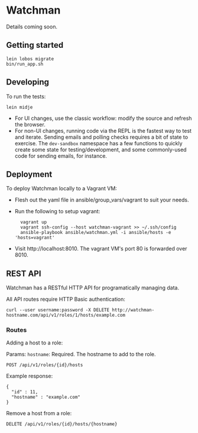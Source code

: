 # Watchman

Details coming soon.

## Getting started

    lein lobos migrate
    bin/run_app.sh

## Developing

To run the tests:

    lein midje

* For UI changes, use the classic workflow: modify the source and refresh the browser.
* For non-UI changes, running code via the REPL is the fastest way to test and iterate. Sending emails and
  polling checks requires a bit of state to exercise. The `dev-sandbox` namespace has a few functions to
  quickly create some state for testing/development, and some commonly-used code for sending emails, for
  instance.

## Deployment

To deploy Watchman locally to a Vagrant VM:

- Flesh out the yaml file in ansible/group_vars/vagrant to suit your needs.
- Run the following to setup vagrant:

        vagrant up
        vagrant ssh-config --host watchman-vagrant >> ~/.ssh/config
        ansible-playbook ansible/watchman.yml -i ansible/hosts -e 'hosts=vagrant'

- Visit http://localhost:8010. The vagrant VM's port 80 is forwarded over 8010.

## REST API

Watchman has a RESTful HTTP API for programatically managing data.

All API routes require HTTP Basic authentication:

    curl --user username:password -X DELETE http://watchman-hostname.com/api/v1/roles/1/hosts/example.com

### Routes

Adding a host to a role:

Params:
  `hostname`: Required. The hostname to add to the role.

    POST /api/v1/roles/{id}/hosts

Example response:

    {
      "id" : 11,
      "hostname" : "example.com"
    }

Remove a host from a role:

    DELETE /api/v1/roles/{id}/hosts/{hostname}
